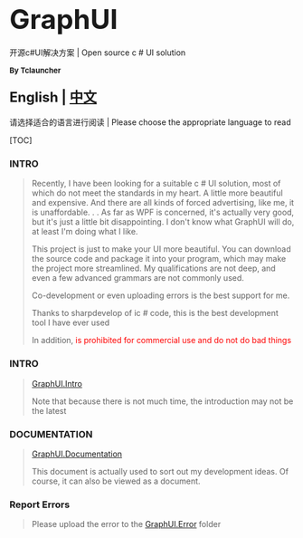 # <font size=9>GraphUI</font>

开源c#UI解决方案 | Open source c # UI solution 

<font size=2>**By Tclauncher**</font>

#### <font size=5>English | [中文](https://github.com/Tclauncher/GraphUI/blob/master/Documentation/index-zh.md)</font>

请选择适合的语言进行阅读 | Please choose the appropriate language to read

[TOC]

### INTRO

>   Recently, I have been looking for a suitable c # UI solution, most of which do not meet the standards in my heart. A little more beautiful and expensive. And there are all kinds of forced advertising, like me, it is unaffordable. . . As far as WPF is concerned, it's actually very good, but it's just a little bit disappointing. I don't know what GraphUI will do, at least I'm doing what I like.
>
>   This project is just to make your UI more beautiful. You can download the source code and package it into your program, which may make the project more streamlined. My qualifications are not deep, and even a few advanced grammars are not commonly used.
>
>   Co-development or even uploading errors is the best support for me.
>
>   Thanks to sharpdevelop of ic # code, this is the best development tool I have ever used
>
>   In addition, <font color = red>is prohibited for commercial use and do not do bad things</font>

### INTRO

> [GraphUI.Intro](https://github.com/Tclauncher/GraphUI/blob/master/Documentation/)
>
> Note that because there is not much time, the introduction may not be the latest

### DOCUMENTATION

> [GraphUI.Documentation](https://github.com/Tclauncher/GraphUI/tree/master/Documentation/index-en.md)
>
> This document is actually used to sort out my development ideas. Of course, it can also be viewed as a document.

### Report Errors

> Please upload the error to the [GraphUI.Error](https://github.com/Tclauncher/GraphUI/tree/master/Error) folder

